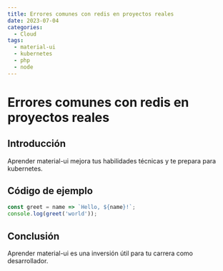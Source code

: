 ```yaml
---
title: Errores comunes con redis en proyectos reales
date: 2023-07-04
categories:
  - Cloud
tags:
  - material-ui
  - kubernetes
  - php
  - node
---
```


# Errores comunes con redis en proyectos reales

## Introducción

Aprender material-ui mejora tus habilidades técnicas y te prepara para kubernetes.

## Código de ejemplo

```javascript
const greet = name => `Hello, ${name}!`;
console.log(greet('world'));
```

## Conclusión

Aprender material-ui es una inversión útil para tu carrera como desarrollador.